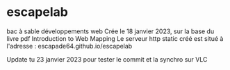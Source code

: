 # escapelab
bac à sable développements web
Crée le 18 janvier 2023, sur la base du livre pdf Introduction to Web Mapping
Le serveur http static créé est situé à l'adresse : escapade64.github.io/escapelab


Update tu 23 janvier 2023 pour tester le commit et la synchro sur VLC



